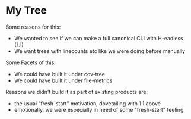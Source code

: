 # My Tree

Some reasons for this:

  + We wanted to see if we can make a full canonical CLI with H-eadless (1.1)
  + We want trees with linecounts etc like we were doing before manually


Some Facets of this:

  + We could have built it under cov-tree
  + We could have built it under file-metrics


Reasons we didn't build it as part of existing products are:

  + the usual "fresh-start" motivation, dovetailing with 1.1 above
  + emotionally, we were especially in need of some "fresh-start" feeling
